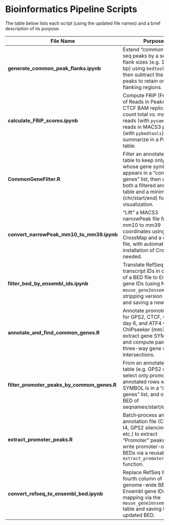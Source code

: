 # Bioinformatics Pipeline Scripts

The table below lists each script (using the updated file names) and a brief description of its purpose.

| File Name                                          | Purpose                                                                                                           |
|----------------------------------------------------|-------------------------------------------------------------------------------------------------------------------|
| **generate_common_peak_flanks.ipynb**              | Extend “common” ChIP-seq peaks by a series of flank sizes (e.g. 100–500 bp) using `bedtools slop`, then subtract the original peaks to retain only the flanking regions. |
| **calculate_FRiP_scores.ipynb**                    | Compute FRiP (Fraction of Reads in Peaks) for CTCF BAM replicates: count total vs. mapped reads (with `pysam`), count reads in MACS3 peaks (with `pybedtools`), and summarize in a Pandas table. |
| **CommonGeneFilter.R**                             | Filter an annotated peak table to keep only rows whose gene symbol appears in a “common genes” list, then write both a filtered annotation table and a minimal BED (chr/start/end) for visualization. |
| **convert_narrowPeak_mm10_to_mm39.ipynb**          | “Lift” a MACS3 narrowPeak file from mm10 to mm39 coordinates using CrossMap and a chain file, with automatic installation of CrossMap if needed. |
| **filter_bed_by_ensembl_ids.ipynb**                | Translate RefSeq transcript IDs in column 4 of a BED file to Ensembl gene IDs (using NCBI’s `mouse_gene2ensembl.tsv`), stripping version suffixes and saving a new BED. |
| **annotate_and_find_common_genes.R**               | Annotate promoter peaks for GPS2, CTCF, GPS2 day 6, and ATF4 with ChIPseeker (mm39), extract gene SYMBOLs, and compute pairwise & three-way gene set intersections. |
| **filter_promoter_peaks_by_common_genes.R**        | From an annotated peak table (e.g. GPS2 day 6), select only promoter‐annotated rows whose SYMBOL is in a “common genes” list, and output a BED of seqnames/start/end. |
| **extract_promoter_peaks.R**                       | Batch‐process any annotation file (CTCF t1–t4, GPS2 silencing, ATF4, etc.) to extract “Promoter” peaks and write promoter-only BEDs via a reusable `extract_promoter_peaks()` function. |
| **convert_refseq_to_ensembl_bed.ipynb**            | Replace RefSeq IDs in the fourth column of a genome-wide BED with Ensembl gene IDs by mapping via the `mouse_gene2ensembl.tsv` table and saving the updated BED. |
